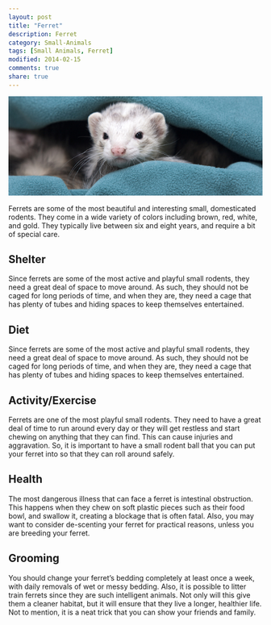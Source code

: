 ```yaml
---
layout: post
title: "Ferret"
description: Ferret
category: Small-Animals
tags: [Small Animals, Ferret]
modified: 2014-02-15
comments: true
share: true
---
```


<img src="/images/ferret-1.jpg" class="img-post">

Ferrets are some of the most beautiful and interesting small, domesticated rodents. They come in a wide variety of colors including brown, red, white, and gold. They typically live between six and eight years, and require a bit of special care.

## Shelter

Since ferrets are some of the most active and playful small rodents, they need a great deal of space to move around. As such, they should not be caged for long periods of time, and when they are, they need a cage that has plenty of tubes and hiding spaces to keep themselves entertained.

## Diet

Since ferrets are some of the most active and playful small rodents, they need a great deal of space to move around. As such, they should not be caged for long periods of time, and when they are, they need a cage that has plenty of tubes and hiding spaces to keep themselves entertained.

## Activity/Exercise

Ferrets are one of the most playful small rodents. They need to have a great deal of time to run around every day or they will get restless and start chewing on anything that they can find. This can cause injuries and aggravation. So, it is important to have a small rodent ball that you can put your ferret into so that they can roll around safely.

## Health

The most dangerous illness that can face a ferret is intestinal obstruction. This happens when they chew on soft plastic pieces such as their food bowl, and swallow it, creating a blockage that is often fatal. Also, you may want to consider de-scenting your ferret for practical reasons, unless you are breeding your ferret.

## Grooming

You should change your ferret’s bedding completely at least once a week, with daily removals of wet or messy bedding. Also, it is possible to litter train ferrets since they are such intelligent animals. Not only will this give them a cleaner habitat, but it will ensure that they live a longer, healthier life. Not to mention, it is a neat trick that you can show your friends and family.
